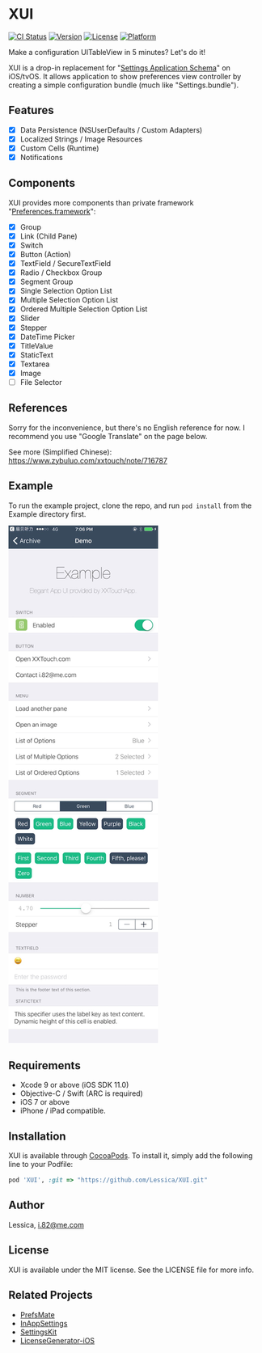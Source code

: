 # XUI

[![CI Status](http://img.shields.io/travis/Lessica/XUI.svg?style=flat)](https://travis-ci.org/Lessica/XUI)
[![Version](https://img.shields.io/cocoapods/v/XUI.svg?style=flat)](http://cocoapods.org/pods/XUI)
[![License](https://img.shields.io/cocoapods/l/XUI.svg?style=flat)](http://cocoapods.org/pods/XUI)
[![Platform](https://img.shields.io/cocoapods/p/XUI.svg?style=flat)](http://cocoapods.org/pods/XUI)

Make a configuration UITableView in 5 minutes? Let's do it!

XUI is a drop-in replacement for "[Settings Application Schema](https://developer.apple.com/library/content/documentation/PreferenceSettings/Conceptual/SettingsApplicationSchemaReference/Introduction/Introduction.html#//apple_ref/doc/uid/TP40007005-SW1)" on iOS/tvOS. It allows application to show preferences view controller by creating a simple configuration bundle (much like "Settings.bundle").

## Features

- [x] Data Persistence (NSUserDefaults / Custom Adapters)
- [x] Localized Strings / Image Resources
- [x] Custom Cells (Runtime)
- [x] Notifications

## Components

XUI provides more components than private framework "[Preferences.framework](http://iphonedevwiki.net/index.php/Preferences.framework)":

- [x] Group
- [x] Link (Child Pane)
- [x] Switch
- [x] Button (Action)
- [x] TextField / SecureTextField
- [x] Radio / Checkbox Group
- [x] Segment Group
- [x] Single Selection Option List
- [x] Multiple Selection Option List
- [x] Ordered Multiple Selection Option List
- [x] Slider
- [x] Stepper
- [x] DateTime Picker
- [x] TitleValue
- [x] StaticText
- [x] Textarea
- [x] Image
- [ ] File Selector

## References

Sorry for the inconvenience, but there's no English reference for now. I recommend you use \"Google Translate\" on the page below.

See more (Simplified Chinese): https://www.zybuluo.com/xxtouch/note/716787

## Example

To run the example project, clone the repo, and run `pod install` from the Example directory first.

![Demo](https://raw.githubusercontent.com/Lessica/XUI/master/Design/IMG_0716.jpg)

## Requirements

- Xcode 9 or above (iOS SDK 11.0)
- Objective-C / Swift (ARC is required)
- iOS 7 or above
- iPhone / iPad compatible.

## Installation

XUI is available through [CocoaPods](http://cocoapods.org). To install
it, simply add the following line to your Podfile:

```ruby
pod 'XUI', :git => "https://github.com/Lessica/XUI.git"
```

## Author

Lessica, i.82@me.com

## License

XUI is available under the MIT license. See the LICENSE file for more info.

## Related Projects

- [PrefsMate](https://github.com/caiyue1993/PrefsMate)
- [InAppSettings](https://github.com/kgn/InAppSettings)
- [SettingsKit](https://github.com/mlnlover11/SettingsKit)
- [LicenseGenerator-iOS](https://github.com/carloe/LicenseGenerator-iOS)
